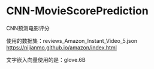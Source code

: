 # CNN-MovieScorePrediction
CNN预测电影评分

使用的数据集：reviews_Amazon_Instant_Video_5.json
https://nijianmo.github.io/amazon/index.html

文字嵌入向量使用的是：glove.6B
